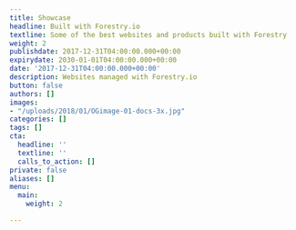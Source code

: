```yaml
---
title: Showcase
headline: Built with Forestry.io
textline: Some of the best websites and products built with Forestry
weight: 2
publishdate: 2017-12-31T04:00:00.000+00:00
expirydate: 2030-01-01T04:00:00.000+00:00
date: '2017-12-31T04:00:00.000+00:00'
description: Websites managed with Forestry.io
button: false
authors: []
images:
- "/uploads/2018/01/OGimage-01-docs-3x.jpg"
categories: []
tags: []
cta:
  headline: ''
  textline: ''
  calls_to_action: []
private: false
aliases: []
menu:
  main:
    weight: 2

---
```

